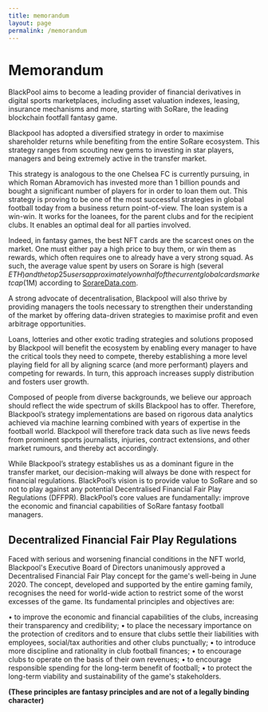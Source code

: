 ```yaml
---
title: memorandum
layout: page
permalink: /memorandum
---
```


# Memorandum

BlackPool aims to become a leading provider of financial derivatives in digital sports marketplaces, including asset valuation indexes, leasing, insurance mechanisms and more, starting with SoRare, the leading blockchain footfall fantasy game.

Blackpool has adopted a diversified strategy in order to maximise shareholder returns while benefiting from the entire SoRare ecosystem. This strategy ranges from scouting new gems to investing in star players, managers and being extremely active in the transfer market.

This strategy is analogous to the one Chelsea FC is currently pursuing, in which Roman Abramovich has invested more than 1 billion pounds and bought a significant number of players for in order to loan them out. This strategy is proving to be one of the most successful strategies in global football today from a business return point-of-view. The loan system is a win-win. It works for the loanees, for the parent clubs and for the recipient clubs. It enables an optimal deal for all parties involved.

Indeed, in fantasy games, the best NFT cards are the scarcest ones on the market. One must either pay a high price to buy them, or win them as rewards, which often requires one to already have a very strong squad. As such, the average value spent by users on Sorare is high (several $ETH) and the top 25 users approximately own half of the current global cards market cap ($1M) according to [SorareData.com](https://SorareData.com).

A strong advocate of decentralisation, Blackpool will also thrive by providing managers the tools necessary to strengthen their understanding of the market by offering data-driven strategies to maximise profit and even arbitrage opportunities.

Loans, lotteries and other exotic trading strategies and solutions proposed by Blackpool will benefit the ecosystem by enabling every manager to have the critical tools they need to compete, thereby establishing a more level playing field for all by aligning scarce (and more performant) players and competing for rewards. In turn, this approach increases supply distribution and fosters user growth.

Composed of people from diverse backgrounds, we believe our approach should reflect the wide spectrum of skills Blackpool has to offer. Therefore, Blackpool’s strategy implementations are based on rigorous data analytics achieved via machine learning combined with years of expertise in the football world.  Blackpool will therefore track data such as live news feeds from prominent sports journalists, injuries, contract extensions, and other market rumours, and thereby act accordingly.

While Blackpool’s strategy establishes us as a dominant figure in the transfer market, our decision-making will always be done with respect for financial regulations. BlackPool’s vision is to provide value to SoRare and so not to play against any potential Decentralised Financial Fair Play Regulations (DFFPR). BlackPool’s core values are fundamentally: improve the economic and financial capabilities of SoRare fantasy football managers.

## Decentralized Financial Fair Play Regulations

Faced with serious and worsening financial conditions in the NFT world, Blackpool's Executive Board of Directors unanimously approved a Decentralised Financial Fair Play concept for the game's well-being in June 2020. The concept, developed and supported by the entire gaming family, recognises the need for world-wide action to restrict some of the worst excesses of the game. Its fundamental principles and objectives are:

• to improve the economic and financial capabilities of the clubs, increasing their transparency and credibility;
• to place the necessary importance on the protection of creditors and to ensure that clubs settle their liabilities with employees, social/tax authorities and other clubs punctually;
• to introduce more discipline and rationality in club football finances;
• to encourage clubs to operate on the basis of their own revenues;
• to encourage responsible spending for the long-term benefit of football;
• to protect the long-term viability and sustainability of the game's stakeholders.

**(These principles are fantasy principles and are not of a legally binding character)**
